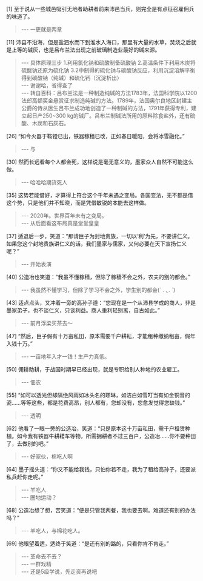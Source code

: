 
[1] 至于说从一些城邑吸引无地者助耕者前来沛邑当兵，则完全是有点征召雇佣兵的味道了。
>--- 一更就是两章<br>

[11] 沛县不沿海，但是盐泗水而下到淮水入海口，那里有大量的水草，焚烧之后就是上等的碱灰，也是吕布兰法出现之前玻璃制造业最好的碱来源。
>--- 具体原理三步
1.利用氯化钠和硫酸制备硫酸钠
2.高温条件下利用木炭将硫酸钠还原为硫化钠
3.2中制得的硫化钠与碳酸钠反应，利用沉淀溶解平衡得到碳酸钠（纯碱）和硫化钙（沉淀析出）<br>
>--- 谢谢哈，省得查了<br>
>--- 转自百科：吕布兰法是一种制造纯碱的方法1783年，法国科学院以1200法郎高额奖金悬赏征求制造纯碱的方法。1789年，法国奥尔良地区封建主公爵的侍从医生吕布兰成功地创造了一种制碱的方法，1791年获得专利，建立起日产250~300 kg的碱厂。吕布兰制碱法所用的原料除食盐外，还有硫酸、木炭和石灰石。<br>

[26] “如今火器于鞍镫已出，铁器稼穑已改，正如春日暖阳，会将冰雪融化。”
>--- 与<br>

[30] 然而长远看每个人都会死，这样说是毫无意义的，墨家众人自然不可能这么做。
>--- 哈哈哈期货死人<br>

[35] 这势若能借好，才算得上符合这个千年未遇之变局。各国变法，无不都是借这个势，只是他们并不知晓，而是凭借敏锐的本能去这样做。
>--- 2020年。世界百年未有之变局。<br>
>--- 从后面看这布局真是堂堂皇皇<br>

[37] 适退后一步，笑道：“那请巨子为封地贵族，一切以‘利’为先，不要讲仁义。如果您这个封地贵族讲仁义的话，我们墨家与儒家，又何必要在天下宣扬仁义呢？”
>--- 开始表演<br>

[40] 公造冶也笑道：“我虽不懂稼穑，但除了稼穑不会之外，农夫的别的都会。”
>--- 我虽然不懂学习，但除了学习不会之外，学生别的都会(´ . .̫ . `)<br>

[43] 适点点头，又冲着一旁的高孙子道：“您现在是一个从沛县学成的商人，非是墨家弟子，也不谈仁义，只谈利益。商人重利轻别离，自古如此。”
>--- 前月浮梁买茶去～<br>

[47] “然后，巨子假有十万亩私田，原本需要千户耕耘，才能租种缴纳租亩，假年入钱十万。”
>--- 一亩地年入才一钱！生产力真低。<br>

[50] 佣耕助耕，于战国时期早已经出现，就是专职给别人种地的农业雇工。
>--- 佃农<br>

[55] “如可以透光但却隔绝风雨如冰头名的璆琳，如洁白如雪叮当有如金铜音的瓷……等等这些，都是花费高昂，别人都有，您却没有，您愈发觉得您缺钱。”
>--- 透明<br>

[62] 他看了一眼一旁的公造冶，笑道：“只是原本这十万亩私田，需千户租赁种植。如今我有铁器牛耕耧车等物，所需拥耕者不过三百户，公造冶……你不要种田了，去做别的吧。”
>--- 好家伙，棉吃人啊<br>

[64] 墨子摇头道：“你又不能给我钱，只怕你若不走，我为了租给高孙子，还要派私兵赶你走呢。”
>--- 羊吃人<br>
>--- 圈地运动？<br>

[68] 公造冶想了想，苦笑道：“便是只管我两餐，我也要去啊。难道还有别的办法吗？”
>--- 羊吃人，与棉花吃人。<br>

[69] 他眼望着适，适终于笑道：“是还有别的路的，只看你肯不肯走。”
>--- 革命去不去？<br>
>--- 一群戏精<br>
>--- 还是5级学说，先走资再说吧<br>
